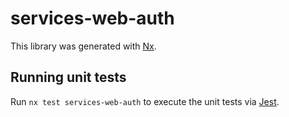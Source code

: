 # services-web-auth

This library was generated with [Nx](https://nx.dev).

## Running unit tests

Run `nx test services-web-auth` to execute the unit tests via [Jest](https://jestjs.io).
